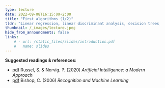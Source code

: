 ```yaml
---
type: lecture
date: 2022-09-08T16:15:00+2:00
title: "First algorithms (1/2)"
tldr: "Linear regression, linear discriminant analysis, decision trees, linear SVM, nearest neighbours, neural nets"
thumbnail: /_images/lecture.jpeg
hide_from_announcments: false
links: 
    # - url: /static_files/slides/introduction.pdf
    #   name: slides
---
```

**Suggested readings & references:**
- [pdf](https://zoo.cs.yale.edu/classes/cs470/materials/aima2010.pdf) Russel, S. & Norvig. P. (2020)  _Artificial Intelligence: a Modern Approach_
- [pdf](http://users.isr.ist.utl.pt/~wurmd/Livros/school/Bishop%20-%20Pattern%20Recognition%20And%20Machine%20Learning%20-%20Springer%20%202006.pdf) Bishop, C. (2006) _Recognition and Machine Learning_